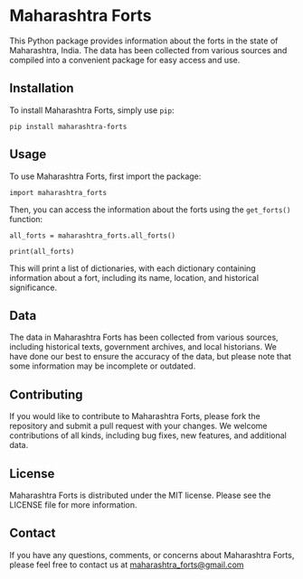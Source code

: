 # Maharashtra Forts

This Python package provides information about the forts in the state of Maharashtra, India. The data has been collected from various sources and compiled into a convenient package for easy access and use.

## Installation

To install Maharashtra Forts, simply use `pip`:

`pip install maharashtra-forts`

## Usage

To use Maharashtra Forts, first import the package:

`import maharashtra_forts`

Then, you can access the information about the forts using the `get_forts()` function:

`all_forts = maharashtra_forts.all_forts()`

`print(all_forts)`

This will print a list of dictionaries, with each dictionary containing information about a fort, including its name, location, and historical significance.

## Data

The data in Maharashtra Forts has been collected from various sources, including historical texts, government archives, and local historians. We have done our best to ensure the accuracy of the data, but please note that some information may be incomplete or outdated.

## Contributing

If you would like to contribute to Maharashtra Forts, please fork the repository and submit a pull request with your changes. We welcome contributions of all kinds, including bug fixes, new features, and additional data.

## License

Maharashtra Forts is distributed under the MIT license. Please see the LICENSE file for more information.

## Contact

If you have any questions, comments, or concerns about Maharashtra Forts, please feel free to contact us at [maharashtra_forts@gmail.com](mailto:maharashtra_forts@gmail.com)
